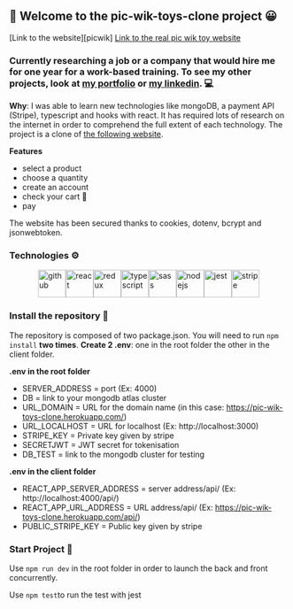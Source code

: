

## 🤖 Welcome to the pic-wik-toys-clone project 😀

[Link to the website][picwik]
[Link to the real pic wik toy website][picwikReal]

### Currently researching a job or a company that would hire me for one year for a work-based training. To see my other projects, look at [my portfolio][website] or [my linkedin][linkedin]. 💻 

<b>Why</b>: I was able to learn new technologies like mongoDB, a payment API (Stripe), typescript and hooks with react. It has required lots of research on the internet in order to comprehend the full extent of each technology. The project is a clone of [the following website][cloneurl]. 

<b>Features</b>
- select a product
- choose a quantity
- create an account
- check your cart 🧺
- pay

The website has been secured thanks to cookies, dotenv, bcrypt and jsonwebtoken.

### Technologies ⚙️

<div style="display:flex;justify-content:center;">

  <img src="https://i.ibb.co/f0Kp7cw/github.png" width="50" height="50" padding="5" title="github">
  <img src="https://i.ibb.co/d6kyD08/react.png" width="50" height="50" title="react">
  <img src="https://i.ibb.co/X2cMhQ0/redux.png" width="50" height="50" title="redux">
   <img src="https://i.ibb.co/GshqzgP/typescript-1.png" width="50" height="50" title="typescript">
  <img src="https://i.ibb.co/GVdFnW1/sass.png" width="50" height="50" title="sass">
  <img src="https://i.ibb.co/vhynR80/nodejs.png" width="50" height="50" title="nodejs">
   <img src="https://i.ibb.co/FBBVg06/jestlogo.png" width="50" height="50" title="jest">
  <img src="https://i.ibb.co/djVY283/stripe2.png" width="50" height="50" title="stripe">
</div>

### Install the repository 📩

The repository is composed of two package.json. You will need to run `npm install` <b>two times</b>.
<b>Create 2 .env</b>: one in the root folder the other in the client folder.

<b>.env in the root folder</b>

- SERVER_ADDRESS = port (Ex: 4000)
- DB = link to your mongodb atlas cluster
- URL_DOMAIN = URL for the domain name (in this case: https://pic-wik-toys-clone.herokuapp.com/)
- URL_LOCALHOST = URL for localhost  (Ex: http://localhost:3000)
- STRIPE_KEY = Private key given by stripe 
- SECRETJWT = JWT secret for tokenisation
- DB_TEST = link to the mongodb cluster for testing

<b>.env in the client folder</b>

- REACT_APP_SERVER_ADDRESS = server address/api/ (Ex: http://localhost:4000/api/)
- REACT_APP_URL_ADDRESS = URL address/api/ (Ex: https://pic-wik-toys-clone.herokuapp.com/api/)
- PUBLIC_STRIPE_KEY =  Public key given by stripe 

### Start Project 🏃

Use `npm run dev` in the root folder in order to launch the back and front concurrently.

Use `npm test`to run the test with jest



  
  
  [website]: https://armand-meunier.herokuapp.com/
  [cloneurl]: https://www.picwictoys.com/
  [linkedin]: https://www.linkedin.com/in/armand-meunier/
    [picwikReal]: https://www.picwictoys.com/
